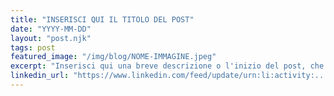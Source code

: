 ```yaml
---
title: "INSERISCI QUI IL TITOLO DEL POST"
date: "YYYY-MM-DD"
layout: "post.njk"
tags: post
featured_image: "/img/blog/NOME-IMMAGINE.jpeg"
excerpt: "Inserisci qui una breve descrizione o l'inizio del post, che apparirà nella lista del blog."
linkedin_url: "https://www.linkedin.com/feed/update/urn:li:activity:..."
---
```


<!-- Incolla qui sotto il testo del tuo post di LinkedIn -->
<!-- Ricordati di sistemare la formattazione base, come i grassetti (usando **testo**) o i link. -->

